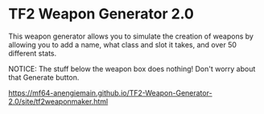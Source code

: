 # TF2 Weapon Generator 2.0
This weapon generator allows you to simulate the creation of weapons by allowing you to add a name, what class and slot it takes, and over 50 different stats.

NOTICE: The stuff below the weapon box does nothing! Don't worry about that Generate button.

https://mf64-anengiemain.github.io/TF2-Weapon-Generator-2.0/site/tf2weaponmaker.html
